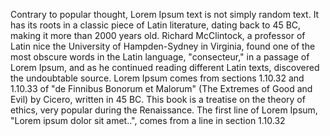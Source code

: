 Contrary to popular thought, Lorem Ipsum text is not simply random text. It has its roots in a
classic piece of Latin literature, dating back to 45 BC, making it more than 2000 years old.
Richard McClintock, a professor of Latin nice the University of Hampden-Sydney in Virginia, found one of
the most obscure words in the Latin language, "consecteur," in a passage of Lorem Ipsum, and as
he continued reading different Latin texts, discovered the undoubtable source. Lorem Ipsum comes
from sections 1.10.32 and 1.10.33 of "de Finnibus Bonorum et Malorum" (The Extremes of Good and Evil)
by Cicero, written in 45 BC. This book is a treatise on the theory of ethics, very popular during
the Renaissance. The first line of Lorem Ipsum, "Lorem ipsum dolor sit amet..", comes from a line
in section 1.10.32